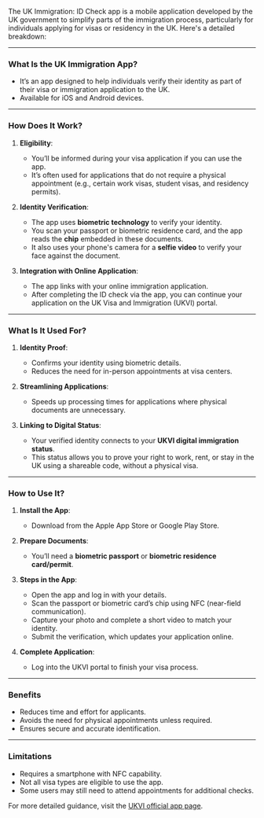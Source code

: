 The UK Immigration: ID Check app is a mobile application developed by the UK government to simplify parts of the immigration process, particularly for individuals applying for visas or residency in the UK. Here's a detailed breakdown:

---

### **What Is the UK Immigration App?**

* It’s an app designed to help individuals verify their identity as part of their visa or immigration application to the UK.
* Available for iOS and Android devices.

---

### **How Does It Work?**

1. **Eligibility**:

    * You’ll be informed during your visa application if you can use the app.
    * It’s often used for applications that do not require a physical appointment (e.g., certain work visas, student visas, and residency permits).

2. **Identity Verification**:

    * The app uses **biometric technology** to verify your identity.
    * You scan your passport or biometric residence card, and the app reads the **chip** embedded in these documents.
    * It also uses your phone's camera for a **selfie video** to verify your face against the document.

3. **Integration with Online Application**:

    * The app links with your online immigration application.
    * After completing the ID check via the app, you can continue your application on the UK Visa and Immigration (UKVI) portal.

---

### **What Is It Used For?**

1. **Identity Proof**:

    * Confirms your identity using biometric details.
    * Reduces the need for in-person appointments at visa centers.

2. **Streamlining Applications**:

    * Speeds up processing times for applications where physical documents are unnecessary.

3. **Linking to Digital Status**:

    * Your verified identity connects to your **UKVI digital immigration status**.
    * This status allows you to prove your right to work, rent, or stay in the UK using a shareable code, without a physical visa.

---

### **How to Use It?**

1. **Install the App**:

    * Download from the Apple App Store or Google Play Store.

2. **Prepare Documents**:

    * You’ll need a **biometric passport** or **biometric residence card/permit**.

3. **Steps in the App**:

    * Open the app and log in with your details.
    * Scan the passport or biometric card’s chip using NFC (near-field communication).
    * Capture your photo and complete a short video to match your identity.
    * Submit the verification, which updates your application online.

4. **Complete Application**:

    * Log into the UKVI portal to finish your visa process.

---

### **Benefits**

* Reduces time and effort for applicants.
* Avoids the need for physical appointments unless required.
* Ensures secure and accurate identification.

---

### **Limitations**

* Requires a smartphone with NFC capability.
* Not all visa types are eligible to use the app.
* Some users may still need to attend appointments for additional checks.

For more detailed guidance, visit the [UKVI official app page](https://www.gov.uk/guidance/using-the-uk-immigration-id-check-app).
